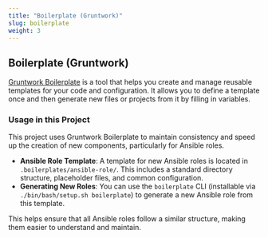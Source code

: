 ```yaml
---
title: "Boilerplate (Gruntwork)"
slug: boilerplate
weight: 3
---
```


## Boilerplate (Gruntwork)

[Gruntwork Boilerplate](https://github.com/gruntwork-io/boilerplate) is a tool that helps you create and manage reusable templates for your code and configuration. It allows you to define a template once and then generate new files or projects from it by filling in variables.

### Usage in this Project

This project uses Gruntwork Boilerplate to maintain consistency and speed up the creation of new components, particularly for Ansible roles.

*   **Ansible Role Template**: A template for new Ansible roles is located in `.boilerplates/ansible-role/`. This includes a standard directory structure, placeholder files, and common configuration.
*   **Generating New Roles**: You can use the `boilerplate` CLI (installable via `./bin/bash/setup.sh boilerplate`) to generate a new Ansible role from this template.

This helps ensure that all Ansible roles follow a similar structure, making them easier to understand and maintain.
